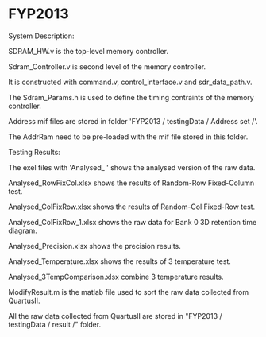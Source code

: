 FYP2013
=======

System Description:

SDRAM_HW.v is the top-level memory controller. 

Sdram_Controller.v is second level of the memory controller. 

It is constructed with command.v, control_interface.v and sdr_data_path.v.

The Sdram_Params.h is used to define the timing contraints of the memory controller.

Address mif files are stored in folder 'FYP2013 / testingData / Address set /'.

The AddrRam need to be pre-loaded with the mif file stored in this folder.


Testing Results:

The exel files with 'Analysed_ ' shows the analysed version of the raw data.

Analysed_RowFixCol.xlsx shows the results of Random-Row Fixed-Column test.

Analysed_ColFixRow.xlsx shows the results of Random-Col Fixed-Row test.

Analysed_ColFixRow_1.xlsx shows the raw data for Bank 0 3D retention time diagram.

Analysed_Precision.xlsx shows the precision results.

Analysed_Temperature.xlsx shows the results of 3 temperature test.

Analysed_3TempComparison.xlsx combine 3 temperature results.


ModifyResult.m is the matlab file used to sort the raw data collected from QuartusII.

All the raw data collected from QuartusII are stored in "FYP2013 / testingData / result /" folder.
